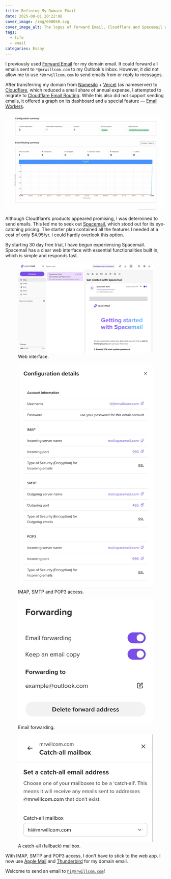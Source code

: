 ```yaml
---
title: Refining My Domain Email
date: 2025-08-01 20:22:08
cover_image: /img/000050.svg
cover_image_alt: The logos of Forward Email, Cloudflare and Spacemail with arrows between them.
tags:
  - life
  - email
categories: Essay
---
```


I previously used [Forward Email](https://forwardemail.net/) for my domain email. It could forward all emails sent to `*@mrwillcom.com` to my Outlook's inbox. However, it did not allow me to use `*@mrwillcom.com` to send emails from or reply to messages.

After transferring my domain from [Namesilo](https://www.namesilo.com/) + [Vercel](https://vercel.com/) (as nameserver) to [Cloudflare](https://domains.cloudflare.com/), which reduced a small share of annual expense, I attempted to migrate to [Cloudflare Email Routing](https://www.cloudflare.com/developer-platform/products/email-routing/). While this also did not support sending emails, it offered a graph on its dashboard and a special feature — [Email Workers](https://developers.cloudflare.com/email-routing/email-workers/).

![A screenshot of the dashboard of Cloudflare Email Routing](/img/000049.webp)

Although Cloudflare’s products appeared promising, I was determined to send emails. This led me to seek out [Spacemail](https://www.spaceship.com/business-email/), which stood out for its eye-catching pricing. The starter plan contained all the features I needed at a cost of only $4.95/yr. I could hardly overlook this option.

By starting 30 day free trial, I have begun experiencing Spacemail. Spacemail has a clear web interface with essential functionalities built in, which is simple and responds fast.

<div class="carousel" >
  <figure>
    <img src="/img/000051.webp" alt="A screenshot of Spacemail web interface." class="carousel-item" />
    <figcaption>Web interface.</figcaption>
  </figure>
  <figure>
    <img src="/img/000052.webp" alt="IMAP, SMTP and POP3 access." class="carousel-item" />
    <figcaption>IMAP, SMTP and POP3 access.</figcaption>
  </figure>
  <figure>
    <img src="/img/000053.webp" alt="Email forwarding." class="carousel-item" />
    <figcaption>Email forwarding.</figcaption>
  </figure>
  <figure>
    <img src="/img/000054.webp" alt="A catch-all (fallback) mailbox." class="carousel-item" />
    <figcaption>A catch-all (fallback) mailbox.</figcaption>
  </figure>
</div>

With IMAP, SMTP and POP3 access, I don't have to stick to the web app. I now use [Apple Mail](https://support.apple.com/guide/mail/welcome/mac) and [Thunderbird](https://www.thunderbird.net/) for my domain email.

Welcome to send an email to [`hi@mrwillcom.com`](mailto:hi@mrwillcom.com)!
